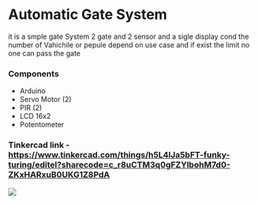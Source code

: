 # Automatic Gate System
it is a smple gate System 2 gate and 2 sensor and a sigle display cond the number of Vahichile or pepule depend on use case and if exist the limit no one can pass the gate

### Components
- Arduino
- Servo Motor (2)
- PIR (2)
- LCD 16x2
- Potentometer
### Tinkercad link - https://www.tinkercad.com/things/h5L4lJa5bFT-funky-turing/editel?sharecode=c_r8uCTM3q0gFZYlbohM7d0-ZKxHARxuB0UKG1Z8PdA

<img src="circuit.jpg"/>